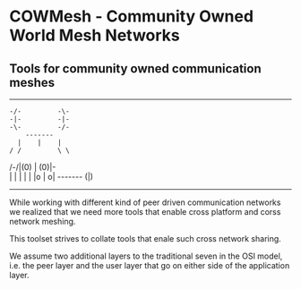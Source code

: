 # COWMesh - Community Owned World Mesh Networks
## Tools for community owned communication meshes

--------------------------------------------------

	-/-         -\-
    -|-         -|- 
    -\-         -/-  
        -------
      |    |    |
    / /         \ \
   /-/|(0) | (0)|\-\
      |         |
       |   |   |
        |o | o|
        -------
            (|)
         
-------------------------------------------------------
While working with different kind of peer driven communication networks we realized that we need more tools that 
enable cross platform and corss network meshing. 

This toolset strives to collate tools that enale such cross network sharing. 

We assume two additional layers to the traditional seven in the OSI model, i.e. the peer layer and the user layer that go on either side of the application layer.  




